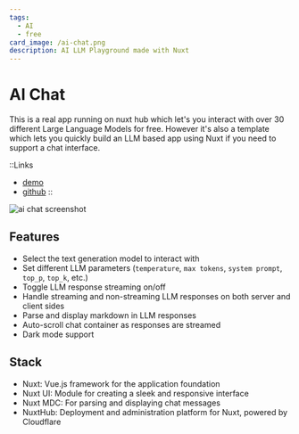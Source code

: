 ```yaml
---
tags:
  - AI
  - free
card_image: /ai-chat.png
description: AI LLM Playground made with Nuxt
---
```


# AI Chat

This is a real app running on nuxt hub which let's you interact with over 30 different Large Language Models for free. However it's also a template which lets you quickly build an LLM based app using Nuxt if you need to support a chat interface.

::Links
+ [demo](https://hub-chat.nuxt.dev)
+ [github](https://github.com/ra-jeev/hub-chat)
::

![ai chat screenshot](/ai-chat.png)

## Features

+ Select the text generation model to interact with
+ Set different LLM parameters (`temperature`, `max tokens`, `system prompt`, `top_p`, `top_k`, etc.)
+ Toggle LLM response streaming on/off
+ Handle streaming and non-streaming LLM responses on both server and client sides
+ Parse and display markdown in LLM responses
+ Auto-scroll chat container as responses are streamed
+ Dark mode support

## Stack
+ Nuxt: Vue.js framework for the application foundation
+ Nuxt UI: Module for creating a sleek and responsive interface
+ Nuxt MDC: For parsing and displaying chat messages
+ NuxtHub: Deployment and administration platform for Nuxt, powered by Cloudflare
